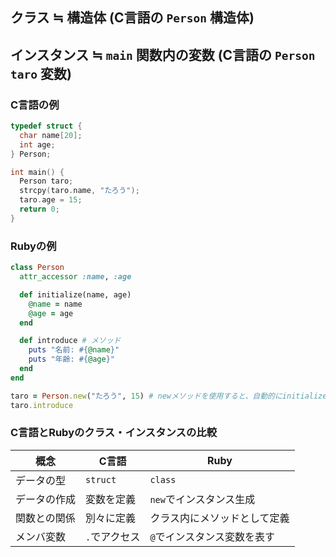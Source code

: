 
## クラス ≒ 構造体 (C言語の `Person` 構造体)
## インスタンス ≒ `main` 関数内の変数 (C言語の `Person taro` 変数)

### C言語の例

```c
typedef struct {
  char name[20];
  int age;
} Person;

int main() {
  Person taro;
  strcpy(taro.name, "たろう");
  taro.age = 15;
  return 0;
}
```

### Rubyの例

```ruby
class Person
  attr_accessor :name, :age

  def initialize(name, age)
    @name = name
    @age = age
  end

  def introduce # メソッド
    puts "名前: #{@name}"
    puts "年齢: #{@age}"
  end
end

taro = Person.new("たろう", 15) # newメソッドを使用すると、自動的にinitializeメソッドが呼び出されます。
taro.introduce
```

### C言語とRubyのクラス・インスタンスの比較

| 概念         | C言語             | Ruby                       |
|--------------|-------------------|----------------------------|
| データの型   | `struct`          | `class`                    |
| データの作成 | 変数を定義        | `new`でインスタンス生成    |
| 関数との関係 | 別々に定義        | クラス内にメソッドとして定義 |
| メンバ変数   | `.`でアクセス     | `@`でインスタンス変数を表す |


